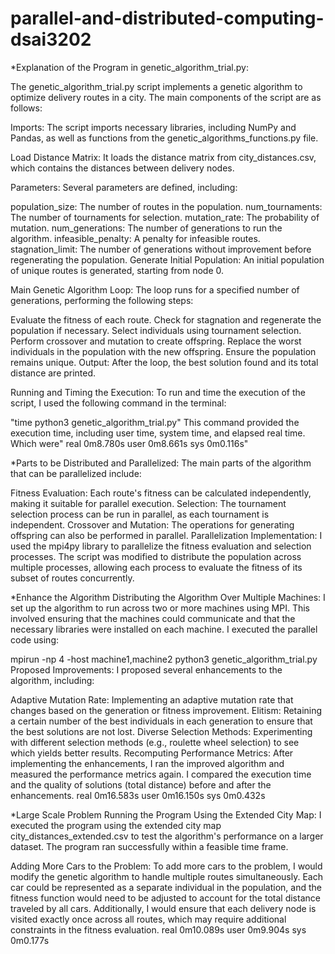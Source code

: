 # parallel-and-distributed-computing-dsai3202
*Explanation of the Program in genetic_algorithm_trial.py:

The genetic_algorithm_trial.py script implements a genetic algorithm to optimize delivery routes in a city. The main components of the script are as follows:

Imports: The script imports necessary libraries, including NumPy and Pandas, as well as functions from the genetic_algorithms_functions.py file.

Load Distance Matrix: It loads the distance matrix from city_distances.csv, which contains the distances between delivery nodes.

Parameters: Several parameters are defined, including:

population_size: The number of routes in the population.
num_tournaments: The number of tournaments for selection.
mutation_rate: The probability of mutation.
num_generations: The number of generations to run the algorithm.
infeasible_penalty: A penalty for infeasible routes.
stagnation_limit: The number of generations without improvement before regenerating the population.
Generate Initial Population: An initial population of unique routes is generated, starting from node 0.

Main Genetic Algorithm Loop: The loop runs for a specified number of generations, performing the following steps:

Evaluate the fitness of each route.
Check for stagnation and regenerate the population if necessary.
Select individuals using tournament selection.
Perform crossover and mutation to create offspring.
Replace the worst individuals in the population with the new offspring.
Ensure the population remains unique.
Output: After the loop, the best solution found and its total distance are printed.

Running and Timing the Execution:
To run and time the execution of the script, I used the following command in the terminal:

"time python3 genetic_algorithm_trial.py"
This command provided the execution time, including user time, system time, and elapsed real time.
Which were" 
real    0m8.780s
user    0m8.661s
sys     0m0.116s"

*Parts to be Distributed and Parallelized:
The main parts of the algorithm that can be parallelized include:

Fitness Evaluation: Each route's fitness can be calculated independently, making it suitable for parallel execution.
Selection: The tournament selection process can be run in parallel, as each tournament is independent.
Crossover and Mutation: The operations for generating offspring can also be performed in parallel.
Parallelization Implementation:
I used the mpi4py library to parallelize the fitness evaluation and selection processes. The script was modified to distribute the population across multiple processes, allowing each process to evaluate the fitness of its subset of routes concurrently.

*Enhance the Algorithm
Distributing the Algorithm Over Multiple Machines:
I set up the algorithm to run across two or more machines using MPI. This involved ensuring that the machines could communicate and that the necessary libraries were installed on each machine. I executed the parallel code using:

mpirun -np 4 -host machine1,machine2 python3 genetic_algorithm_trial.py
Proposed Improvements:
I proposed several enhancements to the algorithm, including:

Adaptive Mutation Rate: Implementing an adaptive mutation rate that changes based on the generation or fitness improvement.
Elitism: Retaining a certain number of the best individuals in each generation to ensure that the best solutions are not lost.
Diverse Selection Methods: Experimenting with different selection methods (e.g., roulette wheel selection) to see which yields better results.
Recomputing Performance Metrics:
After implementing the enhancements, I ran the improved algorithm and measured the performance metrics again. I compared the execution time and the quality of solutions (total distance) before and after the enhancements.
real    0m16.583s
user    0m16.150s
sys     0m0.432s

*Large Scale Problem
Running the Program Using the Extended City Map:
I executed the program using the extended city map city_distances_extended.csv to test the algorithm's performance on a larger dataset. The program ran successfully within a feasible time frame.

Adding More Cars to the Problem:
To add more cars to the problem, I would modify the genetic algorithm to handle multiple routes simultaneously. Each car could be represented as a separate individual in the population, and the fitness function would need to be adjusted to account for the total distance traveled by all cars. Additionally, I would ensure that each delivery node is visited exactly once across all routes, which may require additional constraints in the fitness evaluation.
real    0m10.089s
user    0m9.904s
sys     0m0.177s


